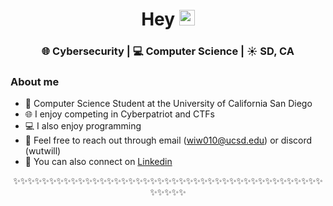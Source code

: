 <div align="center">
  <h1> Hey <img src="https://media.giphy.com/media/hvRJCLFzcasrR4ia7z/giphy.gif" width="25px"></h1>
</div>
 

<div align="center">
<h3> 🌐 Cybersecurity | 💻 Computer Science | ☀️ SD, CA </h3> 
</div>

### About me 

- 📓   Computer Science Student at the University of California San Diego
- 🌐  I enjoy competing in Cyberpatriot and CTFs
- 💻  I also enjoy programming
- 💭  Feel free to reach out through email (wiw010@ucsd.edu) or discord (wutwill)
- 🔗  You can also connect on [Linkedin](https://www.linkedin.com/in/william-wu-33bb59202/)

<div align="center">

✨✨✨✨✨✨✨✨✨✨✨✨✨✨✨✨✨✨✨✨✨✨✨✨✨✨✨✨✨✨✨✨✨✨✨✨✨✨✨✨✨✨✨✨✨✨✨✨

</div>
<!--
Trinity
-->
